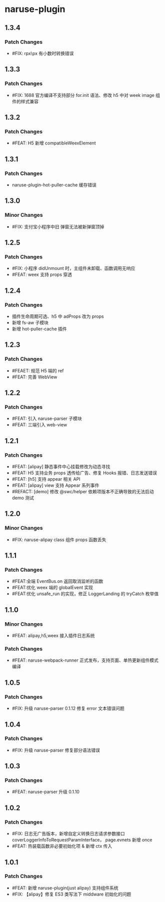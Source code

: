 # naruse-plugin

## 1.3.4

### Patch Changes

- #FIX: rpx\px 有小数时转换错误

## 1.3.3

### Patch Changes

- #FIX: 1688 官方编译不支持部分 for.init 语法、修改 h5 中对 week image 组件的样式兼容

## 1.3.2

### Patch Changes

- #FEAT: H5 新增 compatibleWeexElement

## 1.3.1

### Patch Changes

- naruse-plugin-hot-puller-cache 缓存错误

## 1.3.0

### Minor Changes

- #FIX: 支付宝小程序中旧 弹窗无法被新弹窗顶掉

## 1.2.5

### Patch Changes

- #FIX: 小程序 didUnmount 时，主组件未卸载、函数调用无响应
- #FEAT: weex 支持 props 穿透

## 1.2.4

### Patch Changes

- 插件生命周期可选、h5 中 adProps 改为 props
- 新增 fs-aw 子模块
- 新增 hot-puller-cache 插件

## 1.2.3

### Patch Changes

- #FEAET: 规范 H5 端的 ref
- #FEAT: 完善 WebView

## 1.2.2

### Patch Changes

- #FEAT: 引入 naruse-parser 子模块
- #FEAT: 三端引入 web-view

## 1.2.1

### Patch Changes

- #FEAT: [alipay] 静态事件中心挂载修改为动态寻找
- #FEAT: H5 支持业务 props 透传给广告、修复 Hooks 报错、日志发送错误
- #FEAT: [h5] 支持 appear 相关 API
- #FEAT: [alipay] view 支持 Appear 系列事件
- #REFACT: [demo] 修改 @swc/helper 依赖项版本不正确导致的无法启动 demo 测试

## 1.2.0

### Minor Changes

- #FIX: naruse-alipay class 组件 props 函数丢失

## 1.1.1

### Patch Changes

- #FEAT:全端 EventBus.on 返回取消监听的函数
- #FEAT:优化 weex 端的 globalEvent 实现
- #FEAT:优化 unsafe_run 的实现，修正 LoggerLanding 的 tryCatch 枚举值

## 1.1.0

### Minor Changes

- #FEAT: alipay,h5,weex 接入插件日志系统

### Patch Changes

- #FEAT: naruse-webpack-runner 正式发布，支持页面、单热更新组件模式编译

## 1.0.5

### Patch Changes

- #FIX: 升级 naruse-parser 0.1.12 修复 error 文本错误问题

## 1.0.4

### Patch Changes

- #FIX: 升级 naruse-parser 修复部分语法错误

## 1.0.3

### Patch Changes

- #FEAT: naruse-parser 升级 0.1.10

## 1.0.2

### Patch Changes

- #FIX: 日志无广告版本，新增自定义转换日志请求参数接口 coverLoggerInfoToRequestParamInterface， page.evnets 新增 once
- #FEAT: 热装载函数非必要初始化项 & 新增 ctx 传入

## 1.0.1

### Patch Changes

- #FEAT: 新增 naruse-plugin(just alipay) 支持组件系统
- #FIX: 【alipay】修复 ES3 类写法下 middware 初始化的问题
